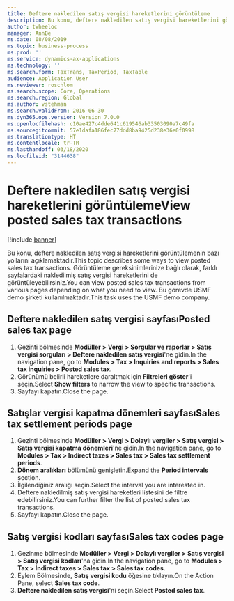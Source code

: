 ```yaml
---
title: Deftere nakledilen satış vergisi hareketlerini görüntüleme
description: Bu konu, deftere nakledilen satış vergisi hareketlerini görüntülemenin bazı yollarını açıklamaktadır.
author: twheeloc
manager: AnnBe
ms.date: 08/08/2019
ms.topic: business-process
ms.prod: ''
ms.service: dynamics-ax-applications
ms.technology: ''
ms.search.form: TaxTrans, TaxPeriod, TaxTable
audience: Application User
ms.reviewer: roschlom
ms.search.scope: Core, Operations
ms.search.region: Global
ms.author: vstehman
ms.search.validFrom: 2016-06-30
ms.dyn365.ops.version: Version 7.0.0
ms.openlocfilehash: c10ae427c4dde641c619546ab33503090a7c49fa
ms.sourcegitcommit: 57e1dafa186fec77ddd8ba9425d238e36e0f0998
ms.translationtype: HT
ms.contentlocale: tr-TR
ms.lasthandoff: 03/18/2020
ms.locfileid: "3144638"
---
```

# <a name="view-posted-sales-tax-transactions"></a><span data-ttu-id="2d666-103">Deftere nakledilen satış vergisi hareketlerini görüntüleme</span><span class="sxs-lookup"><span data-stu-id="2d666-103">View posted sales tax transactions</span></span>

[!include [banner](../../includes/banner.md)]

<span data-ttu-id="2d666-104">Bu konu, deftere nakledilen satış vergisi hareketlerini görüntülemenin bazı yollarını açıklamaktadır.</span><span class="sxs-lookup"><span data-stu-id="2d666-104">This topic describes some ways to view posted sales tax transactions.</span></span> <span data-ttu-id="2d666-105">Görüntüleme gereksinimlerinize bağlı olarak, farklı sayfalardaki nakledilmiş satış vergisi hareketlerini de görüntüleyebilirsiniz.</span><span class="sxs-lookup"><span data-stu-id="2d666-105">You can view posted sales tax transactions from various pages depending on what you need to view.</span></span> <span data-ttu-id="2d666-106">Bu görevde USMF demo şirketi kullanılmaktadır.</span><span class="sxs-lookup"><span data-stu-id="2d666-106">This task uses the USMF demo company.</span></span>

## <a name="posted-sales-tax-page"></a><span data-ttu-id="2d666-107">Deftere nakledilen satış vergisi sayfası</span><span class="sxs-lookup"><span data-stu-id="2d666-107">Posted sales tax page</span></span>

1. <span data-ttu-id="2d666-108">Gezinti bölmesinde **Modüller > Vergi > Sorgular ve raporlar > Satış vergisi sorguları > Deftere nakledilen satış vergisi**'ne gidin.</span><span class="sxs-lookup"><span data-stu-id="2d666-108">In the navigation pane, go to **Modules > Tax > Inquiries and reports > Sales tax inquiries > Posted sales tax**.</span></span>
2. <span data-ttu-id="2d666-109">Görünümü belirli hareketlere daraltmak için **Filtreleri göster**'i seçin.</span><span class="sxs-lookup"><span data-stu-id="2d666-109">Select **Show filters** to narrow the view to specific transactions.</span></span>
3. <span data-ttu-id="2d666-110">Sayfayı kapatın.</span><span class="sxs-lookup"><span data-stu-id="2d666-110">Close the page.</span></span>

## <a name="sales-tax-settlement-periods-page"></a><span data-ttu-id="2d666-111">Satışlar vergisi kapatma dönemleri sayfası</span><span class="sxs-lookup"><span data-stu-id="2d666-111">Sales tax settlement periods page</span></span>

1. <span data-ttu-id="2d666-112">Gezinti bölmesinde **Modüller > Vergi > Dolaylı vergiler > Satış vergisi > Satış vergisi kapatma dönemleri**'ne gidin.</span><span class="sxs-lookup"><span data-stu-id="2d666-112">In the navigation pane, go to **Modules > Tax > Indirect taxes > Sales tax > Sales tax settlement periods**.</span></span>
2. <span data-ttu-id="2d666-113">**Dönem aralıkları** bölümünü genişletin.</span><span class="sxs-lookup"><span data-stu-id="2d666-113">Expand the **Period intervals** section.</span></span>
3. <span data-ttu-id="2d666-114">İlgilendiğiniz aralığı seçin.</span><span class="sxs-lookup"><span data-stu-id="2d666-114">Select the interval you are interested in.</span></span>
4. <span data-ttu-id="2d666-115">Deftere nakledilmiş satış vergisi hareketleri listesini de filtre edebilirsiniz.</span><span class="sxs-lookup"><span data-stu-id="2d666-115">You can further filter the list of posted sales tax transactions.</span></span>
5. <span data-ttu-id="2d666-116">Sayfayı kapatın.</span><span class="sxs-lookup"><span data-stu-id="2d666-116">Close the page.</span></span>

## <a name="sales-tax-codes-page"></a><span data-ttu-id="2d666-117">Satış vergisi kodları sayfası</span><span class="sxs-lookup"><span data-stu-id="2d666-117">Sales tax codes page</span></span>

1. <span data-ttu-id="2d666-118">Gezinme bölmesinde **Modüller > Vergi > Dolaylı vergiler > Satış vergisi > Satış vergisi kodları**'na gidin.</span><span class="sxs-lookup"><span data-stu-id="2d666-118">In the navigation pane, go to **Modules > Tax > Indirect taxes > Sales tax > Sales tax codes**.</span></span>
2. <span data-ttu-id="2d666-119">Eylem Bölmesinde, **Satış vergisi kodu** öğesine tıklayın.</span><span class="sxs-lookup"><span data-stu-id="2d666-119">On the Action Pane, select **Sales tax code**.</span></span>
3. <span data-ttu-id="2d666-120">**Deftere nakledilen satış vergisi**'ni seçin.</span><span class="sxs-lookup"><span data-stu-id="2d666-120">Select **Posted sales tax**.</span></span>

